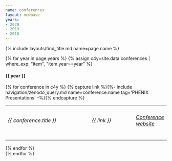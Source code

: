```yaml
---
name: conferences
layout: newbase
years:
- 2020
- 2019
- 2018
---
```

{% include layouts/find_title.md name=page.name %}

{% for year in page.years %}
{% assign c4y=site.data.conferences | where_exp: "item", "item.year==year" %}
<h4>{{ year }}</h4>
{% for conference in c4y %}
{% capture link %}{%- include navigation/zenodo_query.md name=conference.name tag='PHENIX Presentations' -%}{% endcapture %}
<table width="40%">
  <tr>
    <td width="55%"><h6><nobr>{{ conference.title }}</nobr></h6></td>
    <td width="30%"><h6>{{ link }}</h6></td>
    <td width="15%"><h6><a href="{{ conference.url }}" target="_blank">Conference website</a></h6></td>
  </tr>
</table>
{% endfor %}
<br/>
{% endfor %}
